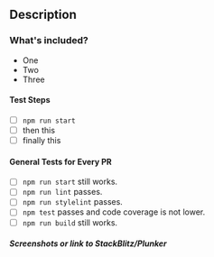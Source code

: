 ## Description

<!-- Talk about the great work you've done! -->

### What's included?

<!-- List features included in this PR -->

- One
- Two
- Three

#### Test Steps

<!-- Add instructions on how to test your changes -->

- [ ] `npm run start`
- [ ] then this
- [ ] finally this

#### General Tests for Every PR

- [ ] `npm run start` still works.
- [ ] `npm run lint` passes.
- [ ] `npm run stylelint` passes.
- [ ] `npm test` passes and code coverage is not lower.
- [ ] `npm run build` still works.

##### Screenshots or link to StackBlitz/Plunker
